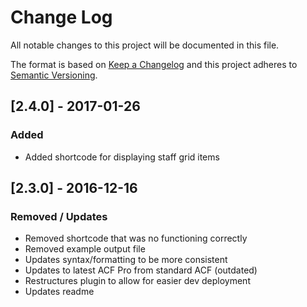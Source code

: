 # Change Log
All notable changes to this project will be documented in this file.

The format is based on [Keep a Changelog](http://keepachangelog.com/)
and this project adheres to [Semantic Versioning](http://semver.org/).

## [2.4.0] - 2017-01-26
### Added
- Added shortcode for displaying staff grid items

## [2.3.0] - 2016-12-16
### Removed / Updates
- Removed shortcode that was no functioning correctly
- Removed example output file
- Updates syntax/formatting to be more consistent
- Updates to latest ACF Pro from standard ACF (outdated)
- Restructures plugin to allow for easier dev deployment
- Updates readme
